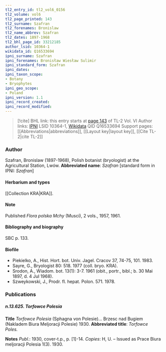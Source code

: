 ```yaml
---
tl2_entry_id: tl2_vol6_0156
tl2_volume: vol6
tl2_page_printed: 143
tl2_surname: Szafran
tl2_forenames: Bronislaw
tl2_name_abbrev: Szafran
tl2_dates: 1897-1968
tl2_bhl_page_id: 33212185
author_lsid: 10364-1
wikidata_id: Q16533694
ipni_surname: Szafran
ipni_forenames: Bronisław Wiesław Sulimir
ipni_standard_form: Szafran
ipni_dates: 
ipni_taxon_scope: 
- Botany
- Bryophytes
ipni_geo_scope: 
- Poland
ipni_version: 1.1
ipni_record_created: 
ipni_record_modified:
---
```


> [!cite] BHL link: this entry starts at [page 143](https://www.biodiversitylibrary.org/page/33212185) of TL-2 Vol. VI
> Author links: [IPNI](https://www.ipni.org/a/10364-1) LSID 10364-1, [Wikidata](https://www.wikidata.org/wiki/Q16533694) QID Q16533694
> Support pages: [[Abbreviations|abbreviations]], [[Layout key|layout key]], [[Cite TL-2|cite TL-2]]

### Author

Szafran, Bronislaw (1897-1968), Polish botanist (bryologist) at the Agricultural Station, Lwów. 
**Abbreviated name**: *Szafran* \[standard form in IPNI: *Szafran*\]

#### Herbarium and types

[[Collection KRA|KRA]].

#### Note

Published *Flora polska Mchy* (Musci), 2 vols., 1957, 1961.

#### Bibliography and biography

SBC p. 133.

#### Biofile

- Piekielko, A., Hist. Hort. bot. Univ. Jagel. Cracov 37, 74-75, 101. 1983.
- Sayre, G., Bryologist 80: 518. 1977 (coll. bryo. KRA).
- Srodon, A., Wiadom. bot. 13(1): 3-7. 1961 (obit., portr., bibl.; b. 30 Mai 1897, d. 4 Jul 1968).
- Szweykowski, J., Prodr. fl. hepat. Polon. 571. 1978.

### Publications

##### n.13.625. Torfowce Polesia

**Title**
*Torfowce Polesia* (Sphagna von Polesie)... Brzesc nad Bugiem (Nakladem Biura Meljoracji Polesie) 1930.
**Abbreviated title**: *Torfowce Poles.*

**Notes**
*Publ*.: 1930, cover-t.p., p. \[1\]-14. *Copies*: H, U. – Issued as Prace Biura meljoracji Polesia 1(3). 1930.


